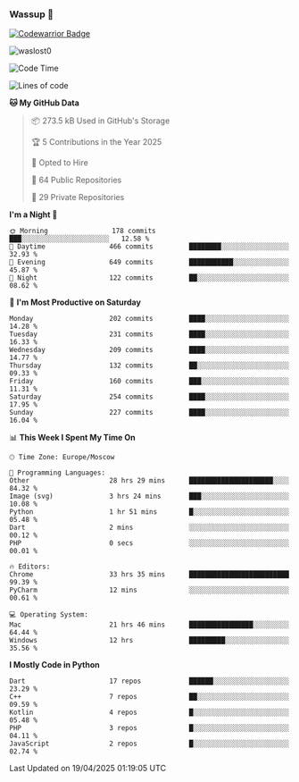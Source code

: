 ### Wassup 👋

[![Codewarrior Badge](https://www.codewars.com/users/waslost/badges/small)](https://www.codewars.com/users/waslost)

<p align="left"> <img src="https://komarev.com/ghpvc/?username=waslost0" alt="waslost0" /></p>

<!--START_SECTION:waka-->
![Code Time](http://img.shields.io/badge/Code%20Time-5%2C609%20hrs%2037%20mins-blue)

![Lines of code](https://img.shields.io/badge/From%20Hello%20World%20I%27ve%20Written-1.5%20million%20lines%20of%20code-blue)

**🐱 My GitHub Data** 

> 📦 273.5 kB Used in GitHub's Storage 
 > 
> 🏆 5 Contributions in the Year 2025
 > 
> 💼 Opted to Hire
 > 
> 📜 64 Public Repositories 
 > 
> 🔑 29 Private Repositories 
 > 
**I'm a Night 🦉** 

```text
🌞 Morning                178 commits         ███░░░░░░░░░░░░░░░░░░░░░░   12.58 % 
🌆 Daytime                466 commits         ████████░░░░░░░░░░░░░░░░░   32.93 % 
🌃 Evening                649 commits         ███████████░░░░░░░░░░░░░░   45.87 % 
🌙 Night                  122 commits         ██░░░░░░░░░░░░░░░░░░░░░░░   08.62 % 
```
📅 **I'm Most Productive on Saturday** 

```text
Monday                   202 commits         ████░░░░░░░░░░░░░░░░░░░░░   14.28 % 
Tuesday                  231 commits         ████░░░░░░░░░░░░░░░░░░░░░   16.33 % 
Wednesday                209 commits         ████░░░░░░░░░░░░░░░░░░░░░   14.77 % 
Thursday                 132 commits         ██░░░░░░░░░░░░░░░░░░░░░░░   09.33 % 
Friday                   160 commits         ███░░░░░░░░░░░░░░░░░░░░░░   11.31 % 
Saturday                 254 commits         ████░░░░░░░░░░░░░░░░░░░░░   17.95 % 
Sunday                   227 commits         ████░░░░░░░░░░░░░░░░░░░░░   16.04 % 
```


📊 **This Week I Spent My Time On** 

```text
🕑︎ Time Zone: Europe/Moscow

💬 Programming Languages: 
Other                    28 hrs 29 mins      █████████████████████░░░░   84.32 % 
Image (svg)              3 hrs 24 mins       ███░░░░░░░░░░░░░░░░░░░░░░   10.08 % 
Python                   1 hr 51 mins        █░░░░░░░░░░░░░░░░░░░░░░░░   05.48 % 
Dart                     2 mins              ░░░░░░░░░░░░░░░░░░░░░░░░░   00.12 % 
PHP                      0 secs              ░░░░░░░░░░░░░░░░░░░░░░░░░   00.01 % 

🔥 Editors: 
Chrome                   33 hrs 35 mins      █████████████████████████   99.39 % 
PyCharm                  12 mins             ░░░░░░░░░░░░░░░░░░░░░░░░░   00.61 % 

💻 Operating System: 
Mac                      21 hrs 46 mins      ████████████████░░░░░░░░░   64.44 % 
Windows                  12 hrs              █████████░░░░░░░░░░░░░░░░   35.56 % 
```

**I Mostly Code in Python** 

```text
Dart                     17 repos            ██████░░░░░░░░░░░░░░░░░░░   23.29 % 
C++                      7 repos             ██░░░░░░░░░░░░░░░░░░░░░░░   09.59 % 
Kotlin                   4 repos             █░░░░░░░░░░░░░░░░░░░░░░░░   05.48 % 
PHP                      3 repos             █░░░░░░░░░░░░░░░░░░░░░░░░   04.11 % 
JavaScript               2 repos             █░░░░░░░░░░░░░░░░░░░░░░░░   02.74 % 
```




 Last Updated on 19/04/2025 01:19:05 UTC
<!--END_SECTION:waka-->

